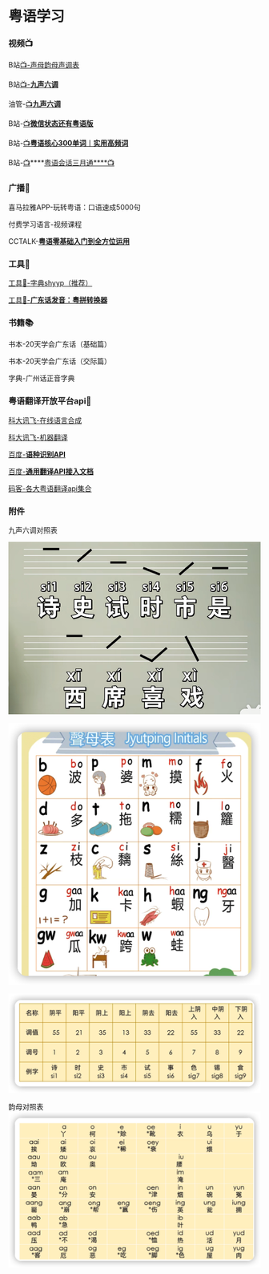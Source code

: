 # 粤语学习

### 视频📺

B站[📺-声母韵母声调表](https://www.bilibili.com/video/BV1iz411v7cn/?spm_id_from=333.788.recommend_more_video.-1)

B站[📺-](https://www.bilibili.com/video/BV1iz411v7cn/?spm_id_from=333.788.recommend_more_video.-1)****[九声六调](https://www.bilibili.com/video/BV16P4y1x7LC/?spm_id_from=333.788.recommend_more_video.0)****

油管-[📺](https://www.bilibili.com/video/BV1iz411v7cn/?spm_id_from=333.788.recommend_more_video.-1)****[九声六调](https://www.youtube.com/watch?v=EEkYzVzgiF0)****

B站-[📺](https://www.bilibili.com/video/BV1iz411v7cn/?spm_id_from=333.788.recommend_more_video.-1)****[微信状态还有粤语版](https://www.bilibili.com/video/BV1g3411B7kN?share_medium=android&share_plat=android&share_session_id=9b586c6f-bd0f-425e-9f21-6feb63a1e61f&share_source=COPY&share_tag=s_i&timestamp=1629920576&unique_k=qWc4ww)****

B站-[📺](https://www.bilibili.com/video/BV1iz411v7cn/?spm_id_from=333.788.recommend_more_video.-1)****[粤语核心300单词︱实用高频词](https://www.bilibili.com/video/BV1DS4y137eu/?spm_id_from=333.788.recommend_more_video.-1)****

B站-[📺](https://www.bilibili.com/video/BV1iz411v7cn/?spm_id_from=333.788.recommend_more_video.-1)****[粤语会话三月通****📺](https://www.bilibili.com/video/BV1px411U7HU?p=3&spm_id_from=pageDriver)



### 广播📢

喜马拉雅APP-玩转粤语：口语速成5000句

付费学习语言-视频课程

CCTALK-**[粤语零基础入门到全方位运用](https://www.cctalk.com/m/group/88382661)**



### 工具🔧

[工具🔧-字典shyyp（推荐）](https://shyyp.net/app)

[工具🔧-****广东话发音：粤拼转换器****](https://easypronunciation.com/zh/cantonese-jyutping-phonetic-transcription-converter)



### 书籍📚

书本-20天学会广东话（基础篇）

书本-20天学会广东话（交际篇）

字典-广州话正音字典



### 粤语翻译开放平台api🔧

[科大讯飞-在线语言合成](https://www.xfyun.cn/doc/tts/online_tts/Java-SDK.html#_2%E3%80%81sdk%E9%9B%86%E6%88%90%E6%8C%87%E5%8D%97)

[科大讯飞-机器翻译](https://www.xfyun.cn/services/xftrans?ch=btr)

[百度-****语种识别API****](https://fanyi-api.baidu.com/product/141)

[百度-****通用翻译API接入文档****](https://fanyi-api.baidu.com/doc/21)

[码客-各大粤语翻译api集合](https://www.psvmc.cn/article/2022-02-26-translate-free.html)



### 附件

九声六调对照表

![声母表1](./WechatIMG235.png)

![声母表2](./iShot_2022-06-01_00.14.11.png)

![声调符号](./iShot_2022-06-08_00.03.52.png)

韵母对照表
![韵母对照](./iShot_2022-06-06_23.10.28.png)
